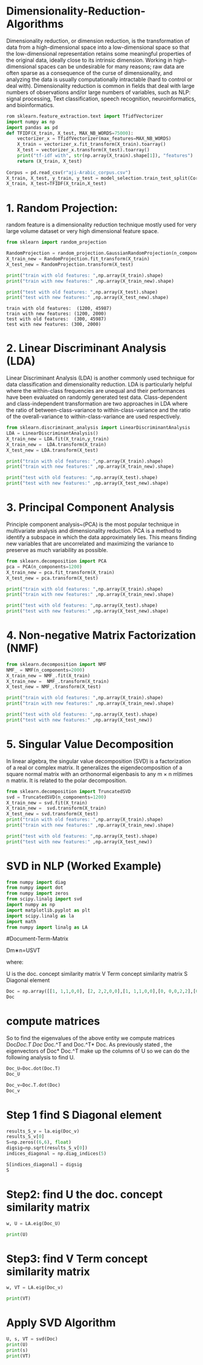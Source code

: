 
# Dimensionality-Reduction-Algorithms
Dimensionality reduction, or dimension reduction, is the transformation of data from a high-dimensional space into a low-dimensional space so that the low-dimensional representation retains some meaningful properties of the original data, ideally close to its intrinsic dimension. Working in high-dimensional spaces can be undesirable for many reasons; raw data are often sparse as a consequence of the curse of dimensionality, and analyzing the data is usually computationally intractable (hard to control or deal with). Dimensionality reduction is common in fields that deal with large numbers of observations and/or large numbers of variables, such as NLP: signal processing, Text classification, speech recognition, neuroinformatics, and bioinformatics.

```python
rom sklearn.feature_extraction.text import TfidfVectorizer
import numpy as np
import pandas as pd
def TFIDF(X_train, X_test, MAX_NB_WORDS=75000):
    vectorizer_x = TfidfVectorizer(max_features=MAX_NB_WORDS)
    X_train = vectorizer_x.fit_transform(X_train).toarray()
    X_test = vectorizer_x.transform(X_test).toarray()
    print("tf-idf with", str(np.array(X_train).shape[1]), "features")
    return (X_train, X_test)
    
Corpus = pd.read_csv(r"aji-Arabic_corpus.csv")
X_train, X_test, y_train, y_test = model_selection.train_test_split(Corpus['text'],Corpus['targe'],test_size=0.2)
X_train, X_test=TFIDF(X_train,X_test)

```

# 1. Random Projection:
random feature is a dimensionality reduction technique mostly used for very large volume dataset or very high dimensional feature space.
```python
from sklearn import random_projection

RandomProjection = random_projection.GaussianRandomProjection(n_components=2000)
X_train_new = RandomProjection.fit_transform(X_train)
X_test_new = RandomProjection.transform(X_test)

print("train with old features: ",np.array(X_train).shape)
print("train with new features:" ,np.array(X_train_new).shape)

print("test with old features: ",np.array(X_test).shape)
print("test with new features:" ,np.array(X_test_new).shape)
```
```
train with old features:  (1200, 45987)
train with new features: (1200, 2000)
test with old features:  (300, 45987)
test with new features: (300, 2000)
```
# 2. Linear Discriminant Analysis (LDA)
Linear Discriminant Analysis (LDA) is another commonly used technique for data classification and dimensionality reduction. LDA is particularly helpful where the within-class frequencies are unequal and their performances have been evaluated on randomly generated test data. Class-dependent and class-independent transformation are two approaches in LDA where the ratio of between-class-variance to within-class-variance and the ratio of the overall-variance to within-class-variance are used respectively.
```python
from sklearn.discriminant_analysis import LinearDiscriminantAnalysis
LDA = LinearDiscriminantAnalysis()
X_train_new = LDA.fit(X_train,y_train)
X_train_new =  LDA.transform(X_train)
X_test_new = LDA.transform(X_test)

print("train with old features: ",np.array(X_train).shape)
print("train with new features:" ,np.array(X_train_new).shape)

print("test with old features: ",np.array(X_test).shape)
print("test with new features:" ,np.array(X_test_new).shape)
```
# 3. Principal Component Analysis

Principle component analysis~(PCA) is the most popular technique in multivariate analysis and dimensionality reduction. PCA is a method to identify a subspace in which the data approximately lies. This means finding new variables that are uncorrelated and maximizing the variance to preserve as much variability as possible.
```python
from sklearn.decomposition import PCA
pca = PCA(n_components=1200)
X_train_new = pca.fit_transform(X_train)
X_test_new = pca.transform(X_test)

print("train with old features: ",np.array(X_train).shape)
print("train with new features:" ,np.array(X_train_new).shape)

print("test with old features: ",np.array(X_test).shape)
print("test with new features:" ,np.array(X_test_new).shape)
```
# 4. Non-negative Matrix Factorization (NMF)
```python
from sklearn.decomposition import NMF
NMF_ = NMF(n_components=2000)
X_train_new = NMF_.fit(X_train)
X_train_new =  NMF_.transform(X_train)
X_test_new = NMF_.transform(X_test)

print("train with old features: ",np.array(X_train).shape)
print("train with new features:" ,np.array(X_train_new).shape)

print("test with old features: ",np.array(X_test).shape)
print("test with new features:" ,np.array(X_test_new))
```
# 5. Singular Value Decomposition
In linear algebra, the singular value decomposition (SVD) is a factorization of a real or complex matrix. It generalizes the eigendecomposition of a square normal matrix with an orthonormal eigenbasis to any 
m
×
n
m\times n matrix. It is related to the polar decomposition.
```python
from sklearn.decomposition import TruncatedSVD
svd = TruncatedSVD(n_components=1200)
X_train_new = svd.fit(X_train)
X_train_new =  svd.transform(X_train)
X_test_new = svd.transform(X_test)
print("train with old features: ",np.array(X_train).shape)
print("train with new features:" ,np.array(X_train_new).shape)

print("test with old features: ",np.array(X_test).shape)
print("test with new features:" ,np.array(X_test_new))
```
# SVD in NLP (Worked Example) 

```python
from numpy import diag
from numpy import dot
from numpy import zeros
from scipy.linalg import svd
import numpy as np
import matplotlib.pyplot as plt
import scipy.linalg as la
import math
from numpy import linalg as LA

```
#Document-Term-Matrix

 
Dm∗n=USVT
 
where:

U is the doc. concept similarity matrix
V Term concept similarity matrix
S Diagonal element

```python
Doc = np.array([[1, 1,1,0,0], [2, 2,2,0,0],[1, 1,1,0,0],[0, 0,0,2,2],[0, 0,0,3,3],[0, 0,0,1,1]])
Doc
```

# compute matrices
So to find the eigenvalues of the above entity we compute matrices Doc*Doc.T Doc* Doc.^T and Doc.^T* Doc. As previously stated , the eigenvectors of Doc* Doc.^T make up the columns of U so we can do the following analysis to find U.
```python
Doc_U=Doc.dot(Doc.T)
Doc_U
```
 
```python
Doc_v=Doc.T.dot(Doc)
Doc_v
```

# Step 1 find S Diagonal element
```python
results_S_v = la.eig(Doc_v)
results_S_v[0] 
S=np.zeros((6,6), float)
digsig=np.sqrt(results_S_v[0])
indices_diagonal = np.diag_indices(5)

S[indices_diagonal] = digsig
S

```

# Step2: find U the doc. concept similarity matrix


```python
w, U = LA.eig(Doc_U)

print(U)

```
# Step3: find V Term concept similarity matrix

```python
w, VT = LA.eig(Doc_v)

print(VT)
```

# Apply SVD Algorithm

```python
U, s, VT = svd(Doc)
print(U)
print(s)
print(VT)
```







